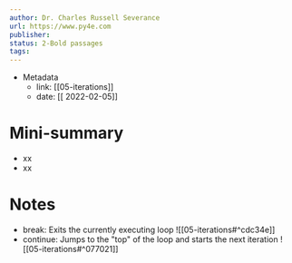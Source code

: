 ```yaml
---
author: Dr. Charles Russell Severance
url: https://www.py4e.com
publisher: 
status: 2-Bold passages
tags: 
---
```

- Metadata
	- link: [[05-iterations]]
	- date: [[ 2022-02-05]]
# Mini-summary
- xx
- xx
# Notes
- break: Exits the currently executing loop
![[05-iterations#^cdc34e]]
- continue: Jumps to the "top" of the loop and starts the next iteration
![[05-iterations#^077021]]